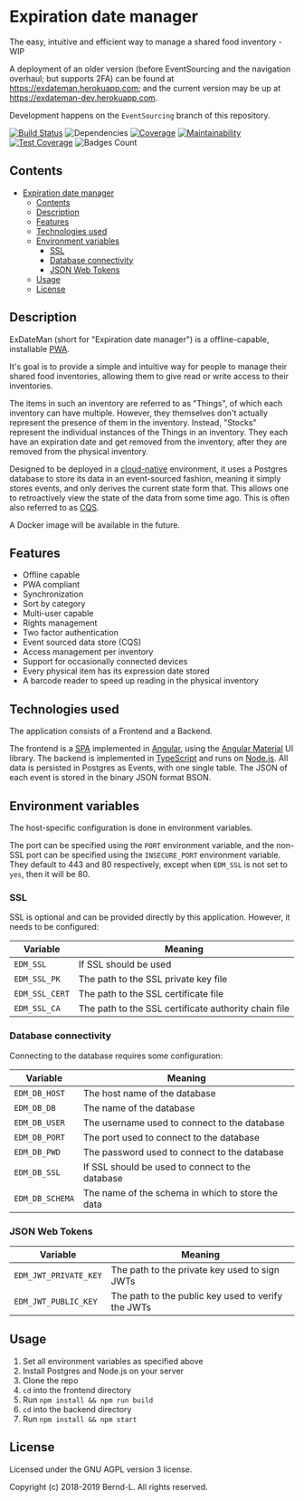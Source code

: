 # Expiration date manager

The easy, intuitive and efficient way to manage a shared food inventory - WIP

A deployment of an older version (before EventSourcing and the navigation overhaul; but supports 2FA) can be found at <https://exdateman.herokuapp.com>; and the current version may be up at <https://exdateman-dev.herokuapp.com>.

Development happens on the `EventSourcing` branch of this repository.


[![Build Status](https://travis-ci.com/Bernd-L/exDateMan.svg?branch=master)](https://travis-ci.com/Bernd-L/exDateMan) ![Dependencies](https://img.shields.io/librariesio/github/Bernd-L/exDateMan.svg) [![Coverage](https://img.shields.io/codeclimate/coverage/Bernd-L/exDateMan.svg)](https://coveralls.io/repos/github/Bernd-L/exDateMan/badge.svg?branch=master) [![Maintainability](https://api.codeclimate.com/v1/badges/31fda3a4f5da42590f46/maintainability)](https://codeclimate.com/github/Bernd-L/exDateMan/maintainability) [![Test Coverage](https://api.codeclimate.com/v1/badges/31fda3a4f5da42590f46/test_coverage)](https://codeclimate.com/github/Bernd-L/exDateMan/test_coverage) ![Badges Count](https://img.shields.io/badge/badges-not%20enough-orange.svg)

## Contents

- [Expiration date manager](#expiration-date-manager)
  - [Contents](#contents)
  - [Description](#description)
  - [Features](#features)
  - [Technologies used](#technologies-used)
  - [Environment variables](#environment-variables)
    - [SSL](#ssl)
    - [Database connectivity](#database-connectivity)
    - [JSON Web Tokens](#json-web-tokens)
  - [Usage](#usage)
  - [License](#license)

## Description

ExDateMan (short for "Expiration date manager") is a offline-capable, installable [PWA](https://developers.google.com/web/progressive-web-apps).

It's goal is to provide a simple and intuitive way for people to manage their shared food inventories, allowing them to give read or write access to their inventories.

The items in such an inventory are referred to as "Things", of which each inventory can have multiple. However, they themselves don't actually represent the presence of them in the inventory. Instead, "Stocks" represent the individual instances of the Things in an inventory. They each have an expiration date and get removed from the inventory, after they are removed from the physical inventory.

Designed to be deployed in a [cloud-native](https://github.com/cncf/toc/blob/master/DEFINITION.md) environment, it uses a Postgres database to store its data in an event-sourced fashion, meaning it simply stores events, and only derives the current state form that. This allows one to retroactively view the state of the data from some time ago. This is often also referred to as [CQS](https://en.wikipedia.org/wiki/Command%E2%80%93query_separation).

A Docker image will be available in the future.

## Features

- Offline capable
- PWA compliant
- Synchronization
- Sort by category
- Multi-user capable
- Rights management
- Two factor authentication
- Event sourced data store (CQS)
- Access management per inventory
- Support for occasionally connected devices
- Every physical item has its expression date stored
- A barcode reader to speed up reading in the physical inventory

## Technologies used

The application consists of a Frontend and a Backend.

The frontend is a [SPA](https://en.wikipedia.org/wiki/Single-page_application) implemented in [Angular](https://angular.io), using the [Angular Material](https://material.angular.io) UI library. The backend is implemented in [TypeScript](https://www.typescriptlang.org/) and runs on [Node.js](https://nodejs.org). All data is persisted in Postgres as Events, with one single table. The JSON of each event is stored in the binary JSON format BSON.

## Environment variables

The host-specific configuration is done in environment variables.

The port can be specified using the `PORT` environment variable, and the non-SSL port can be specified using the `INSECURE_PORT` environment variable. They default to 443 and 80 respectively, except when `EDM_SSL` is not set to `yes`, then it will be 80.

### SSL

SSL is optional and can be provided directly by this application. However, it needs to be configured:

| Variable       | Meaning                                              |
| -------------- | ---------------------------------------------------- |
| `EDM_SSL`      | If SSL should be used                                |
| `EDM_SSL_PK`   | The path to the SSL private key file                 |
| `EDM_SSL_CERT` | The path to the SSL certificate file                 |
| `EDM_SSL_CA`   | The path to the SSL certificate authority chain file |

### Database connectivity

Connecting to the database requires some configuration:

| Variable        | Meaning                                           |
| --------------- | ------------------------------------------------- |
| `EDM_DB_HOST`   | The host name of the database                     |
| `EDM_DB_DB`     | The name of the database                          |
| `EDM_DB_USER`   | The username used to connect to the database      |
| `EDM_DB_PORT`   | The port used to connect to the database          |
| `EDM_DB_PWD`    | The password used to connect to the database      |
| `EDM_DB_SSL`    | If SSL should be used to connect to the database  |
| `EDM_DB_SCHEMA` | The name of the schema in which to store the data |

### JSON Web Tokens

| Variable              | Meaning                                            |
| --------------------- | -------------------------------------------------- |
| `EDM_JWT_PRIVATE_KEY` | The path to the private key used to sign JWTs      |
| `EDM_JWT_PUBLIC_KEY`  | The path to the public key used to verify the JWTs |

## Usage

1. Set all environment variables as specified above
2. Install Postgres and Node.js on your server
3. Clone the repo
4. `cd` into the frontend directory
5. Run `npm install && npm run build`
6. `cd` into the backend directory
7. Run `npm install && npm start`

## License

Licensed under the GNU AGPL version 3 license.

Copyright (c) 2018-2019 Bernd-L.
All rights reserved.
